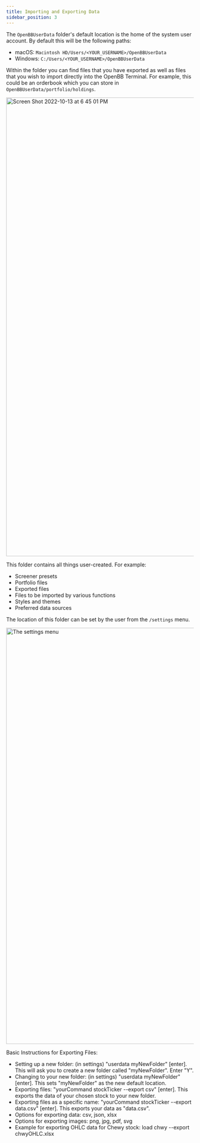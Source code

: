 ```yaml
---
title: Importing and Exporting Data
sidebar_position: 3
---
```

The `OpenBBUserData` folder's default location is the home of the system user account. By default this will be the following paths:
- macOS: `Macintosh HD/Users/<YOUR_USERNAME>/OpenBBUserData`
- Windows: `C:/Users/<YOUR_USERNAME>/OpenBBUserData`

Within the folder you can find files that you have exported as well as files that you wish to import directly into the OpenBB Terminal. For example, this could be an orderbook which you can store in `OpenBBUserData/portfolio/holdings`.

<img width="1231" alt="Screen Shot 2022-10-13 at 6 45 01 PM" src="https://user-images.githubusercontent.com/85772166/195742985-19f0e420-d8f7-4fea-a145-a0243b8f2ddc.png"></img>

This folder contains all things user-created. For example:

 - Screener presets
 - Portfolio files
 - Exported files
 - Files to be imported by various functions
 - Styles and themes
 - Preferred data sources

 The location of this folder can be set by the user from the `/settings` menu.

<img width="1117" alt="The settings menu" src="https://user-images.githubusercontent.com/85772166/195736718-a1b821da-5977-437a-bd18-b44add2a29a2.png"></img>

Basic Instructions for Exporting Files:
- Setting up a new folder: (in settings) "userdata myNewFolder" [enter]. This will ask you to create a new folder called "myNewFolder". Enter "Y".
- Changing to your new folder: (in settings) "userdata myNewFolder" [enter]. This sets "myNewFolder" as the new default location.
- Exporting files: "yourCommand stockTicker --export csv" [enter]. This exports the data of your chosen stock to your new folder.
- Exporting files as a specific name: "yourCommand stockTicker --export data.csv" [enter]. This exports your data as "data.csv".
- Options for exporting data: csv, json, xlsx
- Options for exporting images: png, jpg, pdf, svg
- Example for exporting OHLC data for Chewy stock: load chwy --export chwyOHLC.xlsx   

